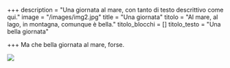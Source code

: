 +++
description = "Una giornata al mare, con tanto di testo descrittivo come qui."
image = "/images/img2.jpg"
title = "Una giornata"
titolo = "Al mare, al lago, in montagna, comunque è bella."
titolo_blocchi = []
titolo_testo = "Una bella giornata"

+++
Ma che bella giornata al mare, forse.

![](/images/img3.jpg)